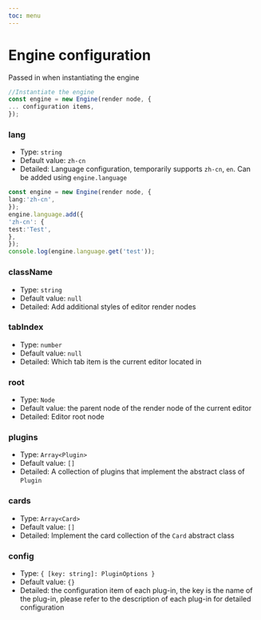 ```yaml
---
toc: menu
---
```


# Engine configuration

Passed in when instantiating the engine

```ts
//Instantiate the engine
const engine = new Engine(render node, {
... configuration items,
});
```

### lang

-   Type: `string`
-   Default value: `zh-cn`
-   Detailed: Language configuration, temporarily supports `zh-cn`, `en`. Can be added using `engine.language`

```ts
const engine = new Engine(render node, {
lang:'zh-cn',
});
engine.language.add({
'zh-cn': {
test:'Test',
},
});
console.log(engine.language.get('test'));
```

### className

-   Type: `string`
-   Default value: `null`
-   Detailed: Add additional styles of editor render nodes

### tabIndex

-   Type: `number`
-   Default value: `null`
-   Detailed: Which tab item is the current editor located in

### root

-   Type: `Node`
-   Default value: the parent node of the render node of the current editor
-   Detailed: Editor root node

### plugins

-   Type: `Array<Plugin>`
-   Default value: `[]`
-   Detailed: A collection of plugins that implement the abstract class of `Plugin`

### cards

-   Type: `Array<Card>`
-   Default value: `[]`
-   Detailed: Implement the card collection of the `Card` abstract class

### config

-   Type: `{ [key: string]: PluginOptions }`
-   Default value: `{}`
-   Detailed: the configuration item of each plug-in, the key is the name of the plug-in, please refer to the description of each plug-in for detailed configuration
